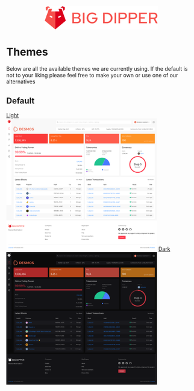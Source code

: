 <div align="center">
  <img src="./images/big-dipper-red.svg" width=300>
</div>

# Themes
Below are all the available themes we are currently using. If the default is not to your liking please feel free to make your own or use one of our alternatives

## Default

<a href="https://github.com/forbole/big-dipper-2.0-cosmos/blob/base/.misc/themes/default/light.ts">
Light
<a>

<br>
<img src="./images/default-light.png" width=400>

<!-- <a href="https://github.com/forbole/big-dipper-2.0-cosmos/blob/base/.misc/themes/default/dark.ts">
Dark
<a> -->
<a href="./default/dark.ts" target="_blank" rel="noopener">
Dark
<a>
<br>
<img src="./images/default-dark.png" width=400>
